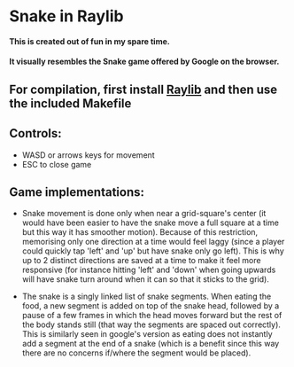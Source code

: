 # Snake in Raylib
#### This is created out of fun in my spare time.

#### It visually resembles the Snake game offered by Google on the browser.

## For compilation, first install [Raylib](https://github.com/raysan5/raylib) and then use the included Makefile

## Controls:
- WASD or arrows keys for movement
- ESC to close game

## Game implementations:

- Snake movement is done only when near a grid-square's center (it would have been easier to have the snake move a full square at a time but this way it has smoother motion). Because of this restriction, memorising only one direction at a time would feel laggy (since a player could quickly tap 'left' and 'up' but have snake only go left). This is why up to 2 distinct directions are saved at a time to make it feel more responsive (for instance hitting 'left' and 'down' when going upwards will have snake turn around when it can so that it sticks to the grid).

- The snake is a singly linked list of snake segments. When eating the food, a new segment is added on top of the snake head, followed by a pause of a few frames in which the head moves forward but the rest of the body stands still (that way the segments are spaced out correctly). This is similarly seen in google's version as eating does not instantly add a segment at the end of a snake (which is  a benefit since this way there are no concerns if/where the segment would be placed).
